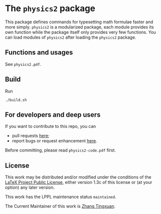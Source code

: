 # The `physics2` package

This package defines commands for typesetting math formulae faster and
more simply. `physics2` is a modularized package, each module provides its
own function while the package itself only provides very few functions.
You can load modules of `physics2` after loading the `physics2` package.

## Functions and usages

See `physics2.pdf`.

## Build

Run

```
./build.sh
```

## For developers and deep users

If you want to contribute to this repo, you can

- pull requests [here](https://github.com/AlphaZTX/physics2/pulls);
- report bugs or request enhancement [here](https://github.com/AlphaZTX/physics2/issues).

Before committing, please read `physics2-code.pdf` first.

## License

This work may be distributed and/or modified under the conditions of the
[LaTeX Project Public License](http://www.latex-project.org/lppl.txt),
either version 1.3c of this license or (at your option) any later version.

This work has the LPPL maintenance status `maintained`.

The Current Maintainer of this work is
[Zhang Tingxuan](https://www.ctan.org/author/zhang-tx).

